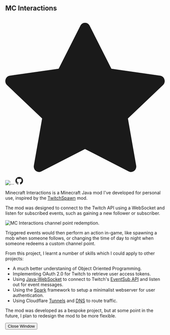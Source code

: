 <div class="col-lg-8">
                                        <!-- Portfolio Modal - Title-->
                                        <h2 class="portfolio-modal-title text-secondary text-uppercase mb-0">MC Interactions</h2>
                                        <!-- Icon Divider-->
                                        <div class="divider-custom">
                                            <div class="divider-custom-line"></div>
                                            <div class="divider-custom-icon">
                                                <svg xmlns="http://www.w3.org/2000/svg" fill="currentColor" class="bi bi-star-fill svg-star" viewBox="0 0 16 16">
                                                    <path d="M3.612 15.443c-.386.198-.824-.149-.746-.592l.83-4.73L.173 6.765c-.329-.314-.158-.888.283-.95l4.898-.696L7.538.792c.197-.39.73-.39.927 0l2.184 4.327 4.898.696c.441.062.612.636.282.95l-3.522 3.356.83 4.73c.078.443-.36.79-.746.592L8 13.187l-4.389 2.256z"></path>
                                                </svg>
                                            </div>
                                            <div class="divider-custom-line"></div>
                                        </div>
                                        <!-- Portfolio Modal - Image-->
                                        <img class="img" src="assets/img/portfolio/mc-interactions/thumbnail.webp" alt="...">
                                                                                                                                                                                    <a href="https://github.com/EvanWard29/MC-Interactions" class=" text-secondary  text-decoration-none" target="_blank">
                                                                                                            <svg xmlns="http://www.w3.org/2000/svg" width="24px" height="24px" fill="currentColor" class="bi bi-github" viewBox="0 0 16 16">
                                                            <path d="M8 0C3.58 0 0 3.58 0 8c0 3.54 2.29 6.53 5.47 7.59.4.07.55-.17.55-.38 0-.19-.01-.82-.01-1.49-2.01.37-2.53-.49-2.69-.94-.09-.23-.48-.94-.82-1.13-.28-.15-.68-.52-.01-.53.63-.01 1.08.58 1.23.82.72 1.21 1.87.87 2.33.66.07-.52.28-.87.51-1.07-1.78-.2-3.64-.89-3.64-3.95 0-.87.31-1.59.82-2.15-.08-.2-.36-1.02.08-2.12 0 0 .67-.21 2.2.82.64-.18 1.32-.27 2-.27s1.36.09 2 .27c1.53-1.04 2.2-.82 2.2-.82.44 1.1.16 1.92.08 2.12.51.56.82 1.27.82 2.15 0 3.07-1.87 3.75-3.65 3.95.29.25.54.73.54 1.48 0 1.07-.01 1.93-.01 2.2 0 .21.15.46.55.38A8.01 8.01 0 0 0 16 8c0-4.42-3.58-8-8-8"></path>
                                                        </svg>
                                                                                                    </a>
                                                                                                                                                                            <!-- Portfolio Modal - Description-->
                                        <div class="text-start mt-3">
                                            <p>Minecraft Interactions is a Minecraft Java mod I've developed for personal use, inspired by the <a href="https://www.curseforge.com/minecraft/mc-mods/twitchspawn" target="_blank">TwitchSpawn</a> mod.</p>
<p>The mod was designed to connect to the Twitch API using a WebSocket and listen for subscribed events, such as gaining a new follower or subscriber.</p>
<img src="assets/img/portfolio/mc-interactions/set-night.webp" alt="MC Interactions channel point redemption." class="img-fluid mb-3">
<p>Triggered events would then perform an action in-game, like spawning a mob when someone follows, or changing the time of day to night when someone redeems a custom channel point.</p>
<p class="mb-0">From this project, I learnt a number of skills which I could apply to other projects:</p>
<ul>
<li>A much better understaning of Object Oriented Programming.</li>
<li>Implementing OAuth 2.0 for Twitch to retrieve user access tokens.</li>
<li>Using <a href="https://central.sonatype.com/artifact/org.java-websocket/Java-WebSocket/1.5.3" target="_blank">Java-WebSocket</a> to connect to Twitch's <a href="https://dev.twitch.tv/docs/eventsub" target="_blank">EventSub API</a> and listen out for event messages.</li>
<li>Using the <a href="https://sparkjava.com/" target="_blank">Spark</a> framework to setup a minimalist webserver for user authentication.</li>
<li>Using Cloudflare <a class="text-decoration-none" href="https://www.cloudflare.com/en-gb/products/tunnel/" target="_blank">Tunnels</a> and <a class="text-decoration-none" href="https://www.cloudflare.com/en-gb/application-services/products/dns/" target="_blank">DNS</a> to route traffic.</li>
</ul>
<p>The mod was developed as a bespoke project, but at some point in the future, I plan to redesign the mod to be more flexible.</p>
                                        </div>
                                        <button class="btn btn-primary" data-bs-dismiss="modal">
                                            <i class="fas fa-xmark fa-fw"></i>
                                            Close Window
                                        </button>
                                    </div>
